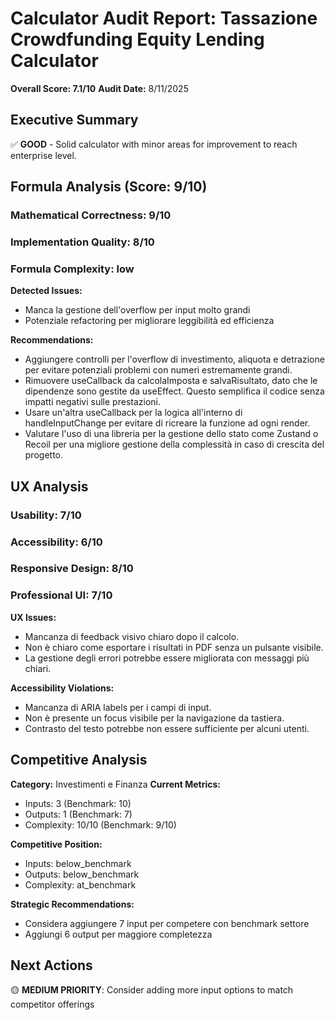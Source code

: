 # Calculator Audit Report: Tassazione Crowdfunding Equity Lending Calculator

**Overall Score: 7.1/10**
**Audit Date:** 8/11/2025

## Executive Summary

✅ **GOOD** - Solid calculator with minor areas for improvement to reach enterprise level.

## Formula Analysis (Score: 9/10)

### Mathematical Correctness: 9/10
### Implementation Quality: 8/10
### Formula Complexity: low

**Detected Issues:**
- Manca la gestione dell'overflow per input molto grandi
- Potenziale refactoring per migliorare leggibilità ed efficienza

**Recommendations:**
- Aggiungere controlli per l'overflow di investimento, aliquota e detrazione per evitare potenziali problemi con numeri estremamente grandi.
- Rimuovere useCallback da calcolaImposta e salvaRisultato, dato che le dipendenze sono gestite da useEffect. Questo semplifica il codice senza impatti negativi sulle prestazioni.
- Usare un'altra useCallback per la logica all'interno di handleInputChange per evitare di ricreare la funzione ad ogni render.
- Valutare l'uso di una libreria per la gestione dello stato come Zustand o Recoil per una migliore gestione della complessità in caso di crescita del progetto.

## UX Analysis

### Usability: 7/10
### Accessibility: 6/10  
### Responsive Design: 8/10
### Professional UI: 7/10

**UX Issues:**
- Mancanza di feedback visivo chiaro dopo il calcolo.
- Non è chiaro come esportare i risultati in PDF senza un pulsante visibile.
- La gestione degli errori potrebbe essere migliorata con messaggi più chiari.

**Accessibility Violations:**
- Mancanza di ARIA labels per i campi di input.
- Non è presente un focus visibile per la navigazione da tastiera.
- Contrasto del testo potrebbe non essere sufficiente per alcuni utenti.

## Competitive Analysis

**Category:** Investimenti e Finanza
**Current Metrics:**
- Inputs: 3 (Benchmark: 10)
- Outputs: 1 (Benchmark: 7)
- Complexity: 10/10 (Benchmark: 9/10)

**Competitive Position:**
- Inputs: below_benchmark
- Outputs: below_benchmark  
- Complexity: at_benchmark

**Strategic Recommendations:**
- Considera aggiungere 7 input per competere con benchmark settore
- Aggiungi 6 output per maggiore completezza

## Next Actions

🟡 **MEDIUM PRIORITY**: Consider adding more input options to match competitor offerings
